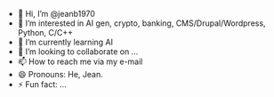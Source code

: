 - 👋 Hi, I’m @jeanb1970
- 👀 I’m interested in AI gen, crypto, banking, CMS/Drupal/Wordpress, Python, C/C++
- 🌱 I’m currently learning AI
- 💞️ I’m looking to collaborate on ...
- 📫 How to reach me via my e-mail 
- 😄 Pronouns: He, Jean.
- ⚡ Fun fact: ...

<!---
jeanb1970/jeanb1970 is a ✨ special ✨ repository because its `README.md` (this file) appears on your GitHub profile.
You can click the Preview link to take a look at your changes.
--->
